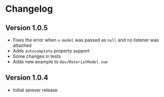 # Changelog

## Version 1.0.5

- Fixes the error when `v-model` was passed as `null` and no listener was attached
- Adds `autocomplete` property support
- Some changes in tests
- Adds new example to `dev/MaterialModel.vue`

## Version 1.0.4

- Initial semver release
